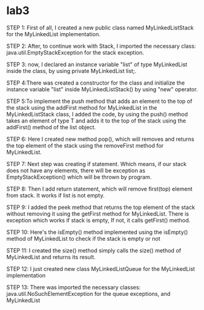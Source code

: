 # lab3
STEP 1: First of all, I created a new public class named MyLinkedListStack for the MyLinkedList implementation. 

STEP 2: After, to continue work with Stack, I imported the necessary class: java.util.EmptyStackException for the stack exception.

STEP 3: now, I declared an instance variable "list" of type MyLinkedList inside the class, by using private MyLinkedList<T> list;.

STEP 4:There was created a constructor for the class and initialize the instance variable "list" inside MyLinkedListStack() by using "new" operator.
  
STEP 5:To implement the push method that adds an element to the top of the stack using the addFirst method for MyLinkedList in the MyLinkedListStack class, I added the code, by using the push() method takes an element of type T and adds it to the top of the stack using the addFirst() method of the list object.

STEP 6: Here I created new method pop(), which will removes and returns the top element of the stack using the removeFirst method for MyLinkedList.
  
STEP 7: Next step was creating if statement. Which means, if our stack does not have any elements, there will be exception as EmptyStackException() which will be thrown by program.

STEP 8: Then I add return statement, which will remove first(top) element from stack. It works if list is not empty.

STEP 9: I added the peek method that returns the top element of the stack without removing it using the getFirst method for MyLinkedList.
There is exception which works if stack is empty, If not, it calls getFirst() method.

STEP 10:  Here's the isEmpty() method implemented using the isEmpty() method of MyLinkedList to check if the stack is empty or not

STEP 11: I created the size() method simply calls the size() method of MyLinkedList and returns its result.

STEP 12: I just created new class MyLinkedListQueue<T> for the MyLinkedList implementation

STEP 13: There was imported the necessary classes: java.util.NoSuchElementException for the queue exceptions, and MyLinkedList
